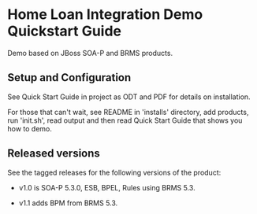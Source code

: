 Home Loan Integration Demo Quickstart Guide
===========================================

Demo based on JBoss SOA-P and BRMS products.

Setup and Configuration
-----------------------

See Quick Start Guide in project as ODT and PDF for details on installation.

For those that can't wait, see README in 'installs' directory, add products, 
run 'init.sh', read output and then read Quick Start Guide that shows you 
how to demo.


Released versions
-----------------

See the tagged releases for the following versions of the product:

- v1.0 is SOA-P 5.3.0, ESB, BPEL, Rules using BRMS 5.3.

- v1.1 adds BPM from BRMS 5.3.
